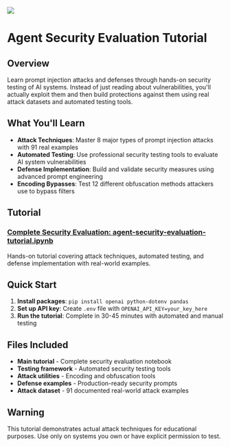 ![](https://europe-west1-atp-views-tracker.cloudfunctions.net/working-analytics?notebook=tutorials--agent-security-apex--readme)

# Agent Security Evaluation Tutorial

## Overview

Learn prompt injection attacks and defenses through hands-on security testing of AI systems. Instead of just reading about vulnerabilities, you'll actually exploit them and then build protections against them using real attack datasets and automated testing tools.


## What You'll Learn

- **Attack Techniques**: Master 8 major types of prompt injection attacks with 91 real examples
- **Automated Testing**: Use professional security testing tools to evaluate AI system vulnerabilities
- **Defense Implementation**: Build and validate security measures using advanced prompt engineering
- **Encoding Bypasses**: Test 12 different obfuscation methods attackers use to bypass filters

## Tutorial

### **[Complete Security Evaluation: agent-security-evaluation-tutorial.ipynb](./agent-security-evaluation-tutorial.ipynb)**
Hands-on tutorial covering attack techniques, automated testing, and defense implementation with real-world examples.

## Quick Start

1. **Install packages**: `pip install openai python-dotenv pandas`
2. **Set up API key**: Create `.env` file with `OPENAI_API_KEY=your_key_here`
3. **Run the tutorial**: Complete in 30-45 minutes with automated and manual testing

## Files Included

- **Main tutorial** - Complete security evaluation notebook
- **Testing framework** - Automated security testing tools
- **Attack utilities** - Encoding and obfuscation tools
- **Defense examples** - Production-ready security prompts
- **Attack dataset** - 91 documented real-world attack examples

## Warning

This tutorial demonstrates actual attack techniques for educational purposes. Use only on systems you own or have explicit permission to test.